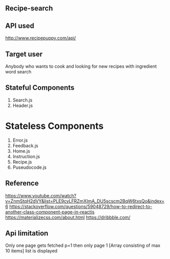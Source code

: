 ## Recipe-search

## API used
http://www.recipepuppy.com/api/

## Target user 
Anybody who wants to cook and looking for new recipes with ingredient word search

## Stateful Components
1. Search.js
2. Header.js

# Stateless Components
1. Error.js
2. Feedback.js
3. Home.js
4. Instruction.js
5. Recipe.js
6. Puseudocode.js

## Reference
https://www.youtube.com/watch?v=ZnmStqH2dVY&list=PLE9cyLFRZmXImA_DU5scscm2BqW6txsQo&index=6
https://stackoverflow.com/questions/59048729/how-to-redirect-to-another-class-component-page-in-reactjs
https://materializecss.com/about.html
https://dribbble.com/

## Api limitation
Only one page gets fetched
p=1 then only page 1 [Array consisting of max 10 items] list is displayed
 